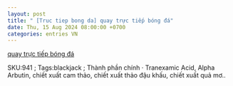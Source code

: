 ```yaml
---
layout: post
title: " [Truc tiep bong da] quay trực tiếp bóng đá"
date: Thu, 15 Aug 2024 08:00:00 +0700
categories: entries VN
---
```

[quay trực tiếp bóng đá](https://www.bienphong.com.vn/lueMUMz8n.htm)

SKU:941 ; Tags:blackjack ; Thành phần chính · Tranexamic Acid, Alpha Arbutin, chiết xuất cam thảo, chiết xuất thảo đậu khấu, chiết xuất quả mơ.️.

